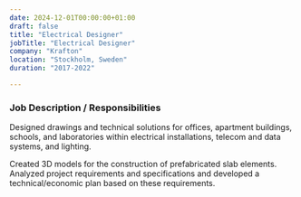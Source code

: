 ```yaml
---
date: 2024-12-01T00:00:00+01:00
draft: false
title: "Electrical Designer"
jobTitle: "Electrical Designer"
company: "Krafton"
location: "Stockholm, Sweden"
duration: "2017-2022"

---
```

### Job Description / Responsibilities
Designed drawings and technical solutions for offices, apartment buildings, schools, and laboratories within electrical installations, telecom and data systems, and lighting.  

Created 3D models for the construction of prefabricated slab elements.
Analyzed project requirements and specifications and developed a technical/economic plan based on these requirements.